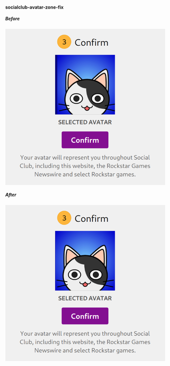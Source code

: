 #### socialclub-avatar-zone-fix

##### Before
![Before](unfixed.png)

##### After
![After](fixed.png)
